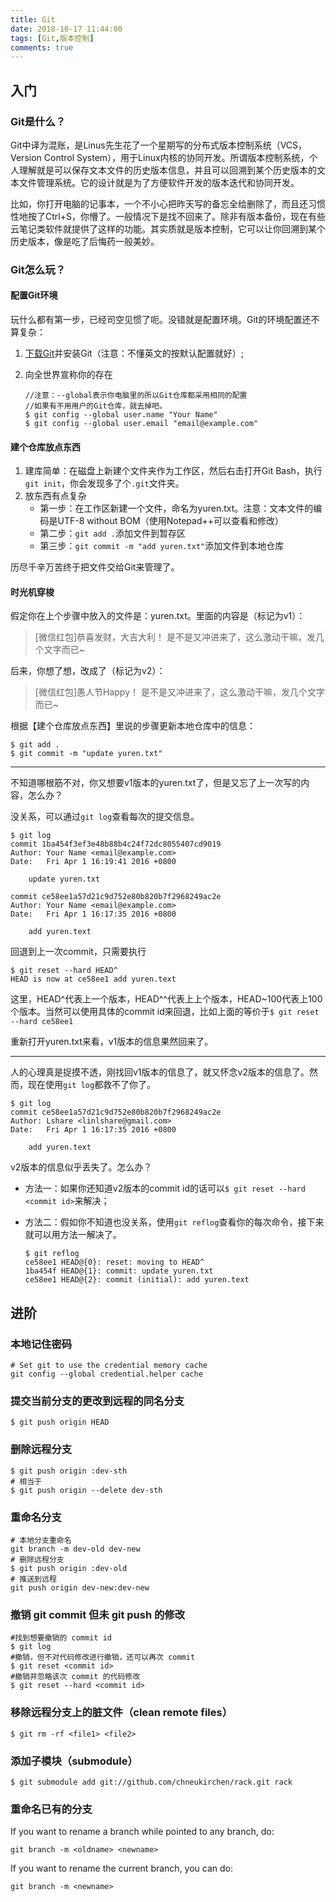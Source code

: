 ```yaml
---
title: Git
date: 2018-10-17 11:44:00
tags: [Git,版本控制]
comments: true
---
```

## 入门

### Git是什么？

Git中译为混账，是Linus先生花了一个星期写的分布式版本控制系统（VCS，Version Control System），用于Linux内核的协同开发。所谓版本控制系统，个人理解就是可以保存文本文件的历史版本信息，并且可以回溯到某个历史版本的文本文件管理系统。它的设计就是为了方便软件开发的版本迭代和协同开发。

比如，你打开电脑的记事本，一个不小心把昨天写的备忘全给删除了，而且还习惯性地按了Ctrl+S，你懵了。一般情况下是找不回来了。除非有版本备份，现在有些云笔记类软件就提供了这样的功能。其实质就是版本控制，它可以让你回溯到某个历史版本，像是吃了后悔药一般美妙。

### Git怎么玩？

#### 配置Git环境

玩什么都有第一步，已经司空见惯了呃。没错就是配置环境。Git的环境配置还不算复杂：

1. [下载Git](https://git-scm.com/download/win)并安装Git（注意：不懂英文的按默认配置就好）;
2. 向全世界宣称你的存在

    ```shell
    //注意：--global表示你电脑里的所以Git仓库都采用相同的配置
    //如果有不用用户的Git仓库，就去掉吧。
    $ git config --global user.name "Your Name"
    $ git config --global user.email "email@example.com"
    ```

#### 建个仓库放点东西

1. 建库简单：在磁盘上新建个文件夹作为工作区，然后右击打开Git Bash，执行`git init`，你会发现多了个`.git`文件夹。
2. 放东西有点复杂
    - 第一步：在工作区新建一个文件，命名为yuren.txt。注意：文本文件的编码是UTF-8 without BOM（使用Notepad++可以查看和修改）
    - 第二步：`git add .`添加文件到暂存区
    - 第三步：`git commit -m "add yuren.txt"`添加文件到本地仓库

历尽千辛万苦终于把文件交给Git来管理了。

#### 时光机穿梭

假定你在上个步骤中放入的文件是：yuren.txt。里面的内容是（标记为v1）：

>[微信红包]恭喜发财，大吉大利！
>是不是又冲进来了，这么激动干嘛，发几个文字而已~

后来，你想了想，改成了（标记为v2）：

>[微信红包]愚人节Happy！
>是不是又冲进来了，这么激动干嘛，发几个文字而已~

根据【建个仓库放点东西】里说的步骤更新本地仓库中的信息：

```shell
$ git add .
$ git commit -m "update yuren.txt"
```
------------------

不知道哪根筋不对，你又想要v1版本的yuren.txt了，但是又忘了上一次写的内容，怎么办？

没关系，可以通过`git log`查看每次的提交信息。

```shell
$ git log
commit 1ba454f3ef3e48b88b4c24f72dc8055407cd9019
Author: Your Name <email@example.com>
Date:   Fri Apr 1 16:19:41 2016 +0800

    update yuren.txt

commit ce58ee1a57d21c9d752e80b820b7f2968249ac2e
Author: Your Name <email@example.com>
Date:   Fri Apr 1 16:17:35 2016 +0800

    add yuren.text

```

回退到上一次commit，只需要执行

```shell
$ git reset --hard HEAD^
HEAD is now at ce58ee1 add yuren.text
```

这里，HEAD^代表上一个版本，HEAD^^代表上上个版本，HEAD~100代表上100个版本。当然可以使用具体的commit id来回退，比如上面的等价于`$ git reset --hard ce58ee1`

重新打开yuren.txt来看，v1版本的信息果然回来了。

------------------

人的心理真是捉摸不透，刚找回v1版本的信息了，就又怀念v2版本的信息了。然而，现在使用`git log`都救不了你了。

```shell
$ git log
commit ce58ee1a57d21c9d752e80b820b7f2968249ac2e
Author: Lshare <linlshare@gmail.com>
Date:   Fri Apr 1 16:17:35 2016 +0800

    add yuren.text
```

v2版本的信息似乎丢失了。怎么办？

- 方法一：如果你还知道v2版本的commit id的话可以`$ git reset --hard <commit id>`来解决；
- 方法二：假如你不知道也没关系，使用`git reflog`查看你的每次命令，接下来就可以用方法一解决了。

    ```shell
    $ git reflog
    ce58ee1 HEAD@{0}: reset: moving to HEAD^
    1ba454f HEAD@{1}: commit: update yuren.txt
    ce58ee1 HEAD@{2}: commit (initial): add yuren.text
    ```

## 进阶

### 本地记住密码

```shell
# Set git to use the credential memory cache
git config --global credential.helper cache
```

### 提交当前分支的更改到远程的同名分支

```shell
$ git push origin HEAD
```

### 删除远程分支

```shell
$ git push origin :dev-sth
# 相当于
$ git push origin --delete dev-sth
```

### 重命名分支

```shell
# 本地分支重命名
git branch -m dev-old dev-new
# 删除远程分支
$ git push origin :dev-old
# 推送到远程
git push origin dev-new:dev-new
```

### 撤销 git commit 但未 git push 的修改

```shell
#找到想要撤销的 commit id
$ git log
#撤销，但不对代码修改进行撤销，还可以再次 commit
$ git reset <commit id> 
#撤销并忽略该次 commit 的代码修改
$ git reset --hard <commit id>
```

### 移除远程分支上的脏文件（clean remote files）

```shell
$ git rm -rf <file1> <file2>
```

### 添加子模块（submodule）

```shell
$ git submodule add git://github.com/chneukirchen/rack.git rack
```

### 重命名已有的分支

If you want to rename a branch while pointed to any branch, do:

```
git branch -m <oldname> <newname>
```

If you want to rename the current branch, you can do:

```
git branch -m <newname>
```